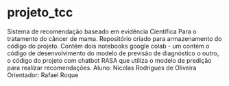 # projeto_tcc
Sistema de recomendação baseado em evidência Científica Para o tratamento do câncer de mama.
Repositório criado para armazenamento do código do projeto. Contém dois notebooks google colab - um contém o código de desenvolvimento do modelo de previsão de diagnóstico o outro, o código do projeto com chatbot RASA que utiliza o modelo de predição para realizar recomendações.
Aluno: Nícolas Rodrigues de Oliveira
Orientador: Rafael Roque
